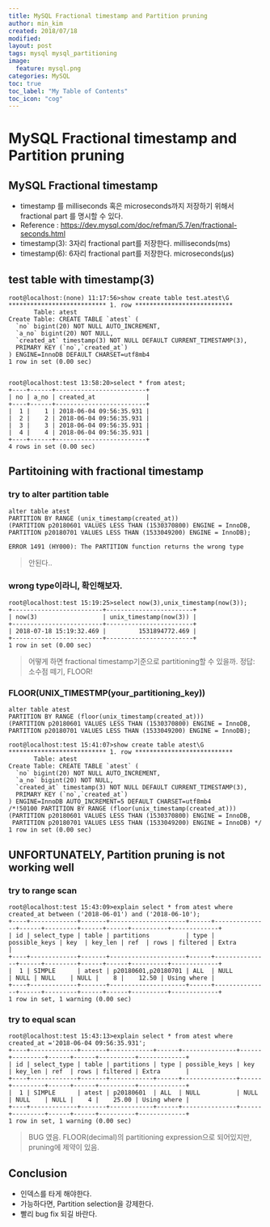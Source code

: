 ```yaml
---
title: MySQL Fractional timestamp and Partition pruning
author: min_kim
created: 2018/07/18
modified:
layout: post
tags: mysql mysql_partitioning
image:
  feature: mysql.png
categories: MySQL
toc: true
toc_label: "My Table of Contents"
toc_icon: "cog"
---
```



# MySQL Fractional timestamp and Partition pruning

## MySQL Fractional timestamp
- timestamp 를 milliseconds 혹은 microseconds까지 저장하기 위해서 fractional part 를 명시할 수 있다.
- Reference : https://dev.mysql.com/doc/refman/5.7/en/fractional-seconds.html
- timestamp(3): 3자리 fractional part를 저장한다. milliseconds(ms)
- timestamp(6): 6자리 fractional part를 저장한다. microseconds(µs)

## test table with timestamp(3)
```
root@localhost:(none) 11:17:56>show create table test.atest\G
*************************** 1. row ***************************
       Table: atest
Create Table: CREATE TABLE `atest` (
  `no` bigint(20) NOT NULL AUTO_INCREMENT,
  `a_no` bigint(20) NOT NULL,
  `created_at` timestamp(3) NOT NULL DEFAULT CURRENT_TIMESTAMP(3),
  PRIMARY KEY (`no`,`created_at`)
) ENGINE=InnoDB DEFAULT CHARSET=utf8mb4
1 row in set (0.00 sec)


root@localhost:test 13:58:20>select * from atest;
+----+------+-------------------------+
| no | a_no | created_at              |
+----+------+-------------------------+
|  1 |    1 | 2018-06-04 09:56:35.931 |
|  2 |    2 | 2018-06-04 09:56:35.931 |
|  3 |    3 | 2018-06-04 09:56:35.931 |
|  4 |    4 | 2018-06-04 09:56:35.931 |
+----+------+-------------------------+
4 rows in set (0.00 sec)
```


## Partitoining with fractional timestamp
### try to alter partition table
```
alter table atest
PARTITION BY RANGE (unix_timestamp(created_at))
(PARTITION p20180601 VALUES LESS THAN (1530370800) ENGINE = InnoDB,
PARTITION p20180701 VALUES LESS THAN (1533049200) ENGINE = InnoDB);

ERROR 1491 (HY000): The PARTITION function returns the wrong type
```

> 안된다..

### wrong type이라니, 확인해보자.
```
root@localhost:test 15:19:25>select now(3),unix_timestamp(now(3));
+-------------------------+------------------------+
| now(3)                  | unix_timestamp(now(3)) |
+-------------------------+------------------------+
| 2018-07-18 15:19:32.469 |         1531894772.469 |
+-------------------------+------------------------+
1 row in set (0.00 sec)
```

> 어떻게 하면 fractional timestamp기준으로 partitioning할 수 있을까.
정답: 소수점 떼기, FLOOR!

### FLOOR(UNIX_TIMESTMP(your_partitioning_key))

```
alter table atest
PARTITION BY RANGE (floor(unix_timestamp(created_at)))
(PARTITION p20180601 VALUES LESS THAN (1530370800) ENGINE = InnoDB,
PARTITION p20180701 VALUES LESS THAN (1533049200) ENGINE = InnoDB);

root@localhost:test 15:41:07>show create table atest\G
*************************** 1. row ***************************
       Table: atest
Create Table: CREATE TABLE `atest` (
  `no` bigint(20) NOT NULL AUTO_INCREMENT,
  `a_no` bigint(20) NOT NULL,
  `created_at` timestamp(3) NOT NULL DEFAULT CURRENT_TIMESTAMP(3),
  PRIMARY KEY (`no`,`created_at`)
) ENGINE=InnoDB AUTO_INCREMENT=5 DEFAULT CHARSET=utf8mb4
/*!50100 PARTITION BY RANGE (floor(unix_timestamp(created_at)))
(PARTITION p20180601 VALUES LESS THAN (1530370800) ENGINE = InnoDB,
 PARTITION p20180701 VALUES LESS THAN (1533049200) ENGINE = InnoDB) */
1 row in set (0.00 sec)
```

## UNFORTUNATELY, Partition pruning is not working well
### try to range scan

```
root@localhost:test 15:43:09>explain select * from atest where created_at between ('2018-06-01') and ('2018-06-10');
+----+-------------+-------+---------------------+------+---------------+------+---------+------+------+----------+-------------+
| id | select_type | table | partitions          | type | possible_keys | key  | key_len | ref  | rows | filtered | Extra       |
+----+-------------+-------+---------------------+------+---------------+------+---------+------+------+----------+-------------+
|  1 | SIMPLE      | atest | p20180601,p20180701 | ALL  | NULL          | NULL | NULL    | NULL |    8 |    12.50 | Using where |
+----+-------------+-------+---------------------+------+---------------+------+---------+------+------+----------+-------------+
1 row in set, 1 warning (0.00 sec)
```
### try to equal scan
```
root@localhost:test 15:43:13>explain select * from atest where created_at ='2018-06-04 09:56:35.931';
+----+-------------+-------+------------+------+---------------+------+---------+------+------+----------+-------------+
| id | select_type | table | partitions | type | possible_keys | key  | key_len | ref  | rows | filtered | Extra       |
+----+-------------+-------+------------+------+---------------+------+---------+------+------+----------+-------------+
|  1 | SIMPLE      | atest | p20180601  | ALL  | NULL          | NULL | NULL    | NULL |    4 |    25.00 | Using where |
+----+-------------+-------+------------+------+---------------+------+---------+------+------+----------+-------------+
1 row in set, 1 warning (0.00 sec)
```

> BUG 였음. FLOOR(decimal)의 partitioning expression으로 되어있지만, pruning에 제약이 있음.


## Conclusion
- 인덱스를 타게 해야한다.
- 가능하다면, Partition selection을 강제한다.
- 빨리 bug fix 되길 바란다.

